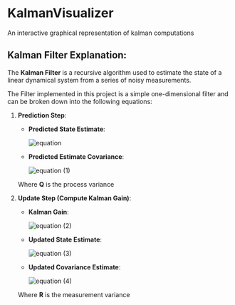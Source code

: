 # KalmanVisualizer
An interactive graphical representation of kalman computations

## Kalman Filter Explanation:

The **Kalman Filter** is a recursive algorithm used to estimate the state 
of a linear dynamical system from a series of noisy measurements.

The Filter implemented in this project is a simple one-dimensional filter
and can be broken down into the following equations:

1. **Prediction Step**:
   - **Predicted State Estimate**:

      ![equation](https://github.com/Neiljya/KalmanVisualizer/assets/140043024/cd645236-e7ba-4f07-8593-abca04611127)

     
   - **Predicted Estimate Covariance**:

     ![equation (1)](https://github.com/Neiljya/KalmanVisualizer/assets/140043024/fe329e58-d05f-4df7-99dd-022ac2ab2b05)

     
   Where **Q** is the process variance
2. **Update Step (Compute Kalman Gain)**:
   - **Kalman Gain**:
     
      ![equation (2)](https://github.com/Neiljya/KalmanVisualizer/assets/140043024/e1a97562-5e0a-4c3e-997f-7e85d0db05e2)
     
     
   - **Updated State Estimate**:
     
      ![equation (3)](https://github.com/Neiljya/KalmanVisualizer/assets/140043024/f71c6329-61e6-464d-8fc9-62bd1e679b46)

     
   - **Updated Covariance Estimate**:

      ![equation (4)](https://github.com/Neiljya/KalmanVisualizer/assets/140043024/8ee677e9-dda4-468c-9afe-579646ca0e3d)

     
   Where **R** is the measurement variance 
